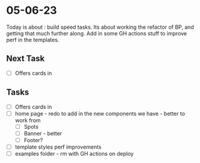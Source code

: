 # 05-06-23

Today is about : build speed tasks. Its about working the refactor of BP, and getting that much further along.
Add in some GH actions stuff to improve perf in the templates.

## Next Task
- [ ] Offers cards in

## Tasks

- [ ] Offers cards in
- [ ] home page - redo to add in the new components we have - better to work from
  - [ ] Spots
  - [ ] Banner - better
  - [ ] Footer?
- [ ] template styles perf improvements
- [ ] examples folder - rm with GH actions on deploy
